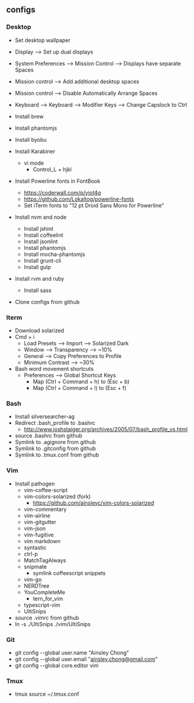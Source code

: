 ## configs

### Desktop
* Set desktop wallpaper
* Display --> Set up dual displays
* System Preferences --> Mission Control --> Displays have separate Spaces 
* Mission control --> Add additional desktop spaces
* Mission control --> Disable Automatically Arrange Spaces
* Keyboard --> Keyboard --> Modifier Keys --> Change Capslock to Ctrl
* Install brew
* Install phantomjs
* Install byobu
* Install Karabiner
  * vi mode
    * Control_L + hjkl
* Install Powerline fonts in FontBook
  * https://coderwall.com/p/yiot4q
  * https://github.com/Lokaltog/powerline-fonts
  * Set iTerm fonts to "12 pt Droid Sans Mono for Powerline" 
* Install nvm and node
  * Install jshint
  * Install coffeelint
  * Install jsonlint
  * Install phantomjs
  * Install mocha-phantomjs
  * Install grunt-cli
  * Install gulp
* Install rvm and ruby
  * Install sass

* Clone configs from github

### Iterm
* Download solarized
* Cmd + i
  * Load Presets --> Import --> Solarized Dark
  * Window --> Transparency --> ~10%
  * General --> Copy Preferences to Profile
  * Minimum Contrast --> ~30%
* Bash word movement shortcuts
  * Preferences --> Global Shortcut Keys
    * Map (Ctrl + Command + h) to (Esc + b)
    * Map (Ctrl + Command + l) to (Esc + f)

### Bash
* Install silversearcher-ag
* Redirect .bash_profile to .bashrc
  * http://www.joshstaiger.org/archives/2005/07/bash_profile_vs.html
* source .bashrc from github
* Symlink to .agignore from github
* Symlink to .gitconfig from github
* Symlink to .tmux.conf from github

### Vim
* Install pathogen
  * vim-coffee-script
  * vim-colors-solarized (fork)
    * https://github.com/ainsleyc/vim-colors-solarized
  * vim-commentary
  * vim-airline
  * vim-gitgutter
  * vim-json
  * vim-fugitive
  * vim markdown
  * syntastic
  * ctrl-p
  * MatchTagAlways
  * snipmate
    * symlink coffeescript snippets
  * vim-go
  * NERDTree
  * YouCompleteMe
    * tern_for_vim
  * typescript-vim
  * UltiSnips
* source .vimrc from github
* ln -s ./UltiSnips ./vim/UltiSnips 

### Git
* git config --global user.name "Ainsley Chong"
* git config --global user.email "ainsley.chong@gmail.com"
* git config --global core.editor vim

### Tmux
* tmux source ~/.tmux.conf
